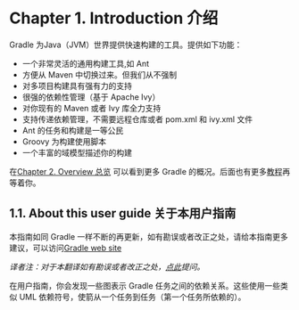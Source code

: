 Chapter 1. Introduction 介绍
===================

Gradle 为Java（JVM）世界提供快速构建的工具。提供如下功能：

* 一个非常灵活的通用构建工具,如 Ant
* 方便从 Maven 中切换过来。但我们从不强制
* 对多项目构建具有强有力的支持
* 很强的依赖性管理（基于 Apache Ivy）
* 对你现有的 Maven 或者 Ivy 库全力支持
* 支持传递依赖管理，不需要远程仓库或者 pom.xml 和 ivy.xml 文件
* Ant 的任务和构建是一等公民
* Groovy 为构建使用脚本
* 一个丰富的域模型描述你的构建

在[Chapter 2. Overview 总览](https://github.com/waylau/Gradle-2-User-Guide/blob/master/Chapter%2002.%20Overview%20%E6%80%BB%E8%A7%88.md) 可以看到更多 Gradle 的概况。后面也有更多[教程](https://github.com/waylau/Gradle-2-User-Guide/blob/master/Chapter%2003.%20Tutorials%20%E6%95%99%E7%A8%8B.md)再等着你。

## 1.1. About this user guide 关于本用户指南
本指南如同 Gradle 一样不断的再更新，如有勘误或者改正之处，请给本指南更多建议，可以访问[Gradle web site](http://www.gradle.org/contribute)

*译者注：对于本翻译如有勘误或者改正之处，[点此](https://github.com/waylau/Gradle-2-User-Guide/issues)提问。*

在用户指南，你会发现一些图表示 Gradle 任务之间的依赖关系。这些使用一些类似 UML 依赖符号，使箭从一个任务到任务（第一个任务所依赖的）。
